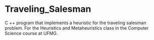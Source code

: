 # Traveling_Salesman
 C ++ program that implements a heuristic for the traveling salesman problem. For the Heuristics and Metaheuristics class in the Computer Science course at UFMG.
